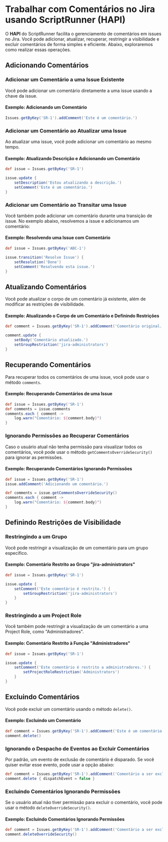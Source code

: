 # Trabalhar com Comentários no Jira usando ScriptRunner (HAPI)

O **HAPI** do ScriptRunner facilita o gerenciamento de comentários em issues no Jira. Você pode adicionar, atualizar, recuperar, restringir a visibilidade e excluir comentários de forma simples e eficiente. Abaixo, exploraremos como realizar essas operações.

## Adicionando Comentários

### Adicionar um Comentário a uma Issue Existente

Você pode adicionar um comentário diretamente a uma issue usando a chave da issue.

#### Exemplo: Adicionando um Comentário

```groovy
Issues.getByKey('SR-1').addComment('Este é um comentário.')
```

### Adicionar um Comentário ao Atualizar uma Issue

Ao atualizar uma issue, você pode adicionar um comentário ao mesmo tempo.

#### Exemplo: Atualizando Descrição e Adicionando um Comentário

```groovy
def issue = Issues.getByKey('SR-1')

issue.update {
    setDescription('Estou atualizando a descrição.')
    setComment('Este é um comentário.')
}
```

### Adicionar um Comentário ao Transitar uma Issue

Você também pode adicionar um comentário durante uma transição de issue. No exemplo abaixo, resolvemos a issue e adicionamos um comentário:

#### Exemplo: Resolvendo uma Issue com Comentário

```groovy
def issue = Issues.getByKey('ABC-1')

issue.transition('Resolve Issue') {
    setResolution('Done')
    setComment('Resolvendo esta issue.')
}
```

## Atualizando Comentários

Você pode atualizar o corpo de um comentário já existente, além de modificar as restrições de visibilidade.

#### Exemplo: Atualizando o Corpo de um Comentário e Definindo Restrições

```groovy
def comment = Issues.getByKey('SR-1').addComment('Comentário original.')

comment.update {
    setBody('Comentário atualizado.')
    setGroupRestriction('jira-administrators')
}
```

## Recuperando Comentários

Para recuperar todos os comentários de uma issue, você pode usar o método `comments`.

#### Exemplo: Recuperando Comentários de uma Issue

```groovy
def issue = Issues.getByKey('SR-1')
def comments = issue.comments
comments.each { comment ->
    log.warn("Comentário: ${comment.body}")
}
```

### Ignorando Permissões ao Recuperar Comentários

Caso o usuário atual não tenha permissão para visualizar todos os comentários, você pode usar o método `getCommentsOverrideSecurity()` para ignorar as permissões.

#### Exemplo: Recuperando Comentários Ignorando Permissões

```groovy
def issue = Issues.getByKey('SR-1')
issue.addComment('Adicionando um comentário.')

def comments = issue.getCommentsOverrideSecurity()
comments.each { comment ->
    log.warn("Comentário: ${comment.body}")
}
```

## Definindo Restrições de Visibilidade

### Restringindo a um Grupo

Você pode restringir a visualização de um comentário para um grupo específico.

#### Exemplo: Comentário Restrito ao Grupo "jira-administrators"

```groovy
def issue = Issues.getByKey('SR-1')

issue.update {
    setComment('Este comentário é restrito.') {
        setGroupRestriction('jira-administrators')
    }
}
```

### Restringindo a um Project Role

Você também pode restringir a visualização de um comentário a uma Project Role, como "Administradores".

#### Exemplo: Comentário Restrito à Função "Administradores"

```groovy
def issue = Issues.getByKey('SR-1')

issue.update {
    setComment('Este comentário é restrito a administradores.') {
        setProjectRoleRestriction('Administrators')
    }
}
```

## Excluindo Comentários

Você pode excluir um comentário usando o método `delete()`.

#### Exemplo: Excluindo um Comentário

```groovy
def comment = Issues.getByKey('SR-1').addComment('Este é um comentário para ser excluído.')
comment.delete()
```

### Ignorando o Despacho de Eventos ao Excluir Comentários

Por padrão, um evento de exclusão de comentário é disparado. Se você quiser evitar esse evento, pode usar a opção abaixo:

```groovy
def comment = Issues.getByKey('SR-1').addComment('Comentário a ser excluído sem evento.')
comment.delete { dispatchEvent = false }
```

### Excluindo Comentários Ignorando Permissões

Se o usuário atual não tiver permissão para excluir o comentário, você pode usar o método `deleteOverrideSecurity()`.

#### Exemplo: Excluindo Comentários Ignorando Permissões

```groovy
def comment = Issues.getByKey('SR-1').addComment('Comentário a ser excluído ignorando permissões.')
comment.deleteOverrideSecurity()
```